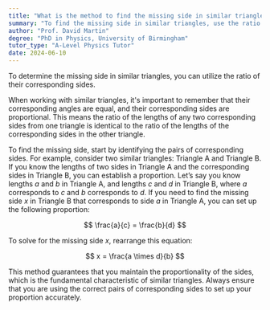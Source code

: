 ```yaml
---
title: "What is the method to find the missing side in similar triangles?"
summary: "To find the missing side in similar triangles, use the ratio of corresponding sides."
author: "Prof. David Martin"
degree: "PhD in Physics, University of Birmingham"
tutor_type: "A-Level Physics Tutor"
date: 2024-06-10
---
```


To determine the missing side in similar triangles, you can utilize the ratio of their corresponding sides.

When working with similar triangles, it's important to remember that their corresponding angles are equal, and their corresponding sides are proportional. This means the ratio of the lengths of any two corresponding sides from one triangle is identical to the ratio of the lengths of the corresponding sides in the other triangle.

To find the missing side, start by identifying the pairs of corresponding sides. For example, consider two similar triangles: Triangle A and Triangle B. If you know the lengths of two sides in Triangle A and the corresponding sides in Triangle B, you can establish a proportion. Let’s say you know lengths $a$ and $b$ in Triangle A, and lengths $c$ and $d$ in Triangle B, where $a$ corresponds to $c$ and $b$ corresponds to $d$. If you need to find the missing side $x$ in Triangle B that corresponds to side $a$ in Triangle A, you can set up the following proportion:

$$
\frac{a}{c} = \frac{b}{d}
$$

To solve for the missing side $x$, rearrange this equation:

$$
x = \frac{a \times d}{b}
$$

This method guarantees that you maintain the proportionality of the sides, which is the fundamental characteristic of similar triangles. Always ensure that you are using the correct pairs of corresponding sides to set up your proportion accurately.
    